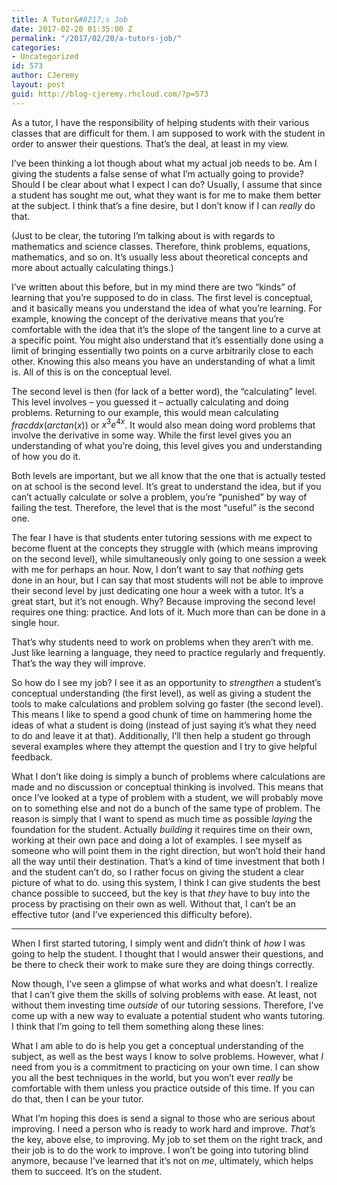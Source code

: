 ```yaml
---
title: A Tutor&#8217;s Job
date: 2017-02-20 01:35:00 Z
permalink: "/2017/02/20/a-tutors-job/"
categories:
- Uncategorized
id: 573
author: CJeremy
layout: post
guid: http://blog-cjeremy.rhcloud.com/?p=573
---
```


As a tutor, I have the responsibility of helping students with their various classes that are difficult for them. I am supposed to work with the student in order to answer their questions. That&#8217;s the deal, at least in my view.

I&#8217;ve been thinking a lot though about what my actual job needs to be. Am I giving the students a false sense of what I&#8217;m actually going to provide? Should I be clear about what I expect I can do? Usually, I assume that since a student has sought me out, what they want is for me to make them better at the subject. I think that&#8217;s a fine desire, but I don&#8217;t know if I can _really_ do that.

(Just to be clear, the tutoring I&#8217;m talking about is with regards to mathematics and science classes. Therefore, think problems, equations, mathematics, and so on. It&#8217;s usually less about theoretical concepts and more about actually calculating things.)

I&#8217;ve written about this before, but in my mind there are two &#8220;kinds&#8221; of learning that you&#8217;re supposed to do in class. The first level is conceptual, and it basically means you understand the idea of what you&#8217;re learning. For example, knowing the concept of the derivative means that you&#8217;re comfortable with the idea that it&#8217;s the slope of the tangent line to a curve at a specific point. You might also understand that it&#8217;s essentially done using a limit of bringing essentially two points on a curve arbitrarily close to each other. Knowing this also means you have an understanding of what a limit is. All of this is on the conceptual level.

The second level is then (for lack of a better word), the &#8220;calculating&#8221; level. This level involves &#8211; you guessed it &#8211; actually calculating and doing problems. Returning to our example, this would mean calculating $frac{d}{dx}(arctan(x))$ or $x^3e^{4x}$. It would also mean doing word problems that involve the derivative in some way. While the first level gives you an understanding of what you&#8217;re doing, this level gives you and understanding of how you do it.

Both levels are important, but we all know that the one that is actually tested on at school is the second level. It&#8217;s great to understand the idea, but if you can&#8217;t actually calculate or solve a problem, you&#8217;re &#8220;punished&#8221; by way of failing the test. Therefore, the level that is the most &#8220;useful&#8221; is the second one.

The fear I have is that students enter tutoring sessions with me expect to become fluent at the concepts they struggle with (which means improving on the second level), while simultaneously only going to one session a week with me for perhaps an hour. Now, I don&#8217;t want to say that _nothing_ gets done in an hour, but I can say that most students will not be able to improve their second level by just dedicating one hour a week with a tutor. It&#8217;s a great start, but it&#8217;s not enough. Why? Because improving the second level requires one thing: practice. And lots of it. Much more than can be done in a single hour.

That&#8217;s why students need to work on problems when they aren&#8217;t with me. Just like learning a language, they need to practice regularly and frequently. That&#8217;s the way they will improve.

So how do I see my job? I see it as an opportunity to _strengthen_ a student&#8217;s conceptual understanding (the first level), as well as giving a student the tools to make calculations and problem solving go faster (the second level). This means I like to spend a good chunk of time on hammering home the ideas of what a student is doing (instead of just saying it&#8217;s what they need to do and leave it at that). Additionally, I&#8217;ll then help a student go through several examples where they attempt the question and I try to give helpful feedback.

What I don&#8217;t like doing is simply a bunch of problems where calculations are made and no discussion or conceptual thinking is involved. This means that once I&#8217;ve looked at a type of problem with a student, we will probably move on to something else and not do a bunch of the same type of problem. The reason is simply that I want to spend as much time as possible _laying_ the foundation for the student. Actually _building_ it requires time on their own, working at their own pace and doing a lot of examples. I see myself as someone who will point them in the right direction, but won&#8217;t hold their hand all the way until their destination. That&#8217;s a kind of time investment that both I and the student can&#8217;t do, so I rather focus on giving the student a clear picture of what to do. using this system, I think I can give students the best chance possible to succeed, but the key is that _they_ have to buy into the process by practising on their own as well. Without that, I can&#8217;t be an effective tutor (and I&#8217;ve experienced this difficulty before).

* * *

When I first started tutoring, I simply went and didn&#8217;t think of _how_ I was going to help the student. I thought that I would answer their questions, and be there to check their work to make sure they are doing things correctly.

Now though, I&#8217;ve seen a glimpse of what works and what doesn&#8217;t. I realize that I can&#8217;t give them the skills of solving problems with ease. At least, not without them investing time _outside_ of our tutoring sessions. Therefore, I&#8217;ve come up with a new way to evaluate a potential student who wants tutoring. I think that I&#8217;m going to tell them something along these lines:

What I am able to do is help you get a conceptual understanding of the subject, as well as the best ways I know to solve problems. However, what _I_ need from you is a commitment to practicing on your own time. I can show you all the best techniques in the world, but you won&#8217;t ever _really_ be comfortable with them unless you practice outside of this time. If you can do that, then I can be your tutor.

What I&#8217;m hoping this does is send a signal to those who are serious about improving. I need a person who is ready to work hard and improve. _That&#8217;s_ the key, above else, to improving. My job to set them on the right track, and their job is to do the work to improve. I won&#8217;t be going into tutoring blind anymore, because I&#8217;ve learned that it&#8217;s not on _me_, ultimately, which helps them to succeed. It&#8217;s on the student.